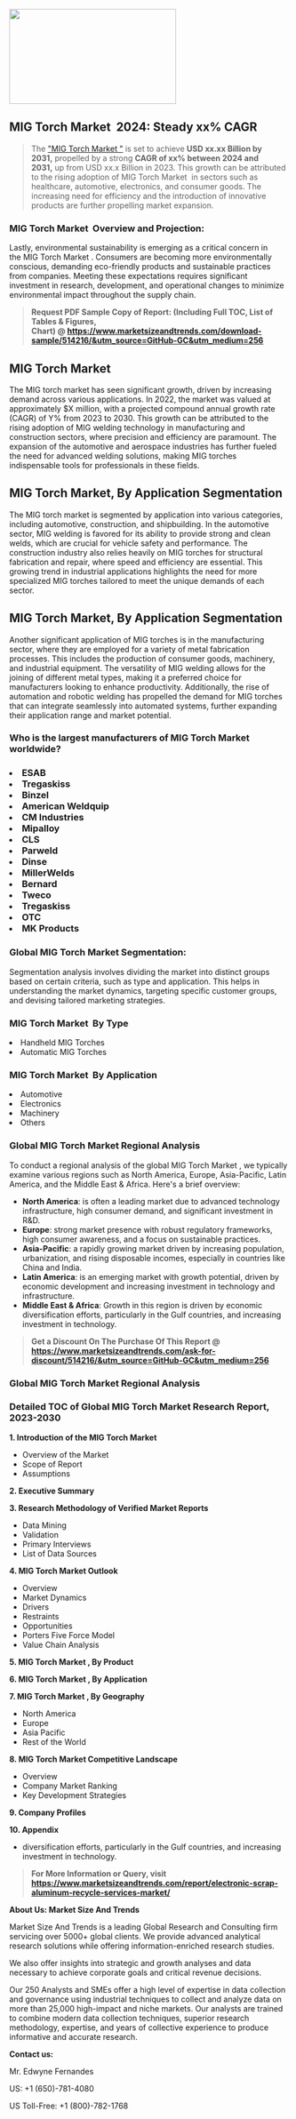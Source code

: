 <p><img class="alignnone size-medium wp-image-20088" src="https://ffe5etoiles.com/wp-content/uploads/2024/12/MST1-300x171.png" alt="" width="300" height="171" /></p><h2 id="ember46" class="ember-view reader-text-block__heading-2">MIG Torch Market &nbsp;2024: Steady&nbsp;xx% CAGR</h2><blockquote id="ember47" class="ember-view reader-text-block__blockquote">The&nbsp;<a class="app-aware-link " href="https://www.marketsizeandtrends.com/download-sample/514216/&utm_source=GitHub-GC&utm_medium=256" target="_blank" data-test-app-aware-link="">"MIG Torch Market "</a>&nbsp;is set to achieve&nbsp;<strong>USD&nbsp;xx.xx&nbsp;Billion by 2031,</strong>&nbsp;propelled by a strong&nbsp;<strong>CAGR of&nbsp;xx% between 2024 and 2031,</strong>&nbsp;up from USD xx.x Billion in 2023. This growth can be attributed to the rising adoption of&nbsp;MIG Torch Market &nbsp;in sectors such as healthcare, automotive, electronics, and consumer goods. The increasing need for efficiency and the introduction of innovative products are further propelling market expansion.</blockquote><h3 id="ember48" class="ember-view reader-text-block__heading-3">MIG Torch Market &nbsp;Overview and Projection:</h3><p id="ember49" class="ember-view reader-text-block__paragraph">Lastly, environmental sustainability is emerging as a critical concern in the&nbsp;MIG Torch Market . Consumers are becoming more environmentally conscious, demanding eco-friendly products and sustainable practices from companies. Meeting these expectations requires significant investment in research, development, and operational changes to minimize environmental impact throughout the supply chain.</p><blockquote id="ember50" class="ember-view reader-text-block__blockquote"><strong>Request PDF Sample Copy of Report: (Including Full TOC, List of Tables &amp; Figures, Chart)&nbsp;@&nbsp;<strong><a href="https://www.marketsizeandtrends.com/download-sample/514216/&utm_source=GitHub-GC&utm_medium=256" target="_blank">https://www.marketsizeandtrends.com/download-sample/514216/&utm_source=GitHub-GC&utm_medium=256</a></strong></strong></blockquote><h3 class=""> <h2>MIG Torch Market</h2><p>The MIG torch market has seen significant growth, driven by increasing demand across various applications. In 2022, the market was valued at approximately $X million, with a projected compound annual growth rate (CAGR) of Y% from 2023 to 2030. This growth can be attributed to the rising adoption of MIG welding technology in manufacturing and construction sectors, where precision and efficiency are paramount. The expansion of the automotive and aerospace industries has further fueled the need for advanced welding solutions, making MIG torches indispensable tools for professionals in these fields.</p><h2>MIG Torch Market, By Application Segmentation</h2><p>The MIG torch market is segmented by application into various categories, including automotive, construction, and shipbuilding. In the automotive sector, MIG welding is favored for its ability to provide strong and clean welds, which are crucial for vehicle safety and performance. The construction industry also relies heavily on MIG torches for structural fabrication and repair, where speed and efficiency are essential. This growing trend in industrial applications highlights the need for more specialized MIG torches tailored to meet the unique demands of each sector.</p><h2>MIG Torch Market, By Application Segmentation</h2><p>Another significant application of MIG torches is in the manufacturing sector, where they are employed for a variety of metal fabrication processes. This includes the production of consumer goods, machinery, and industrial equipment. The versatility of MIG welding allows for the joining of different metal types, making it a preferred choice for manufacturers looking to enhance productivity. Additionally, the rise of automation and robotic welding has propelled the demand for MIG torches that can integrate seamlessly into automated systems, further expanding their application range and market potential.</p></h3><h3 id="" class="">Who is the largest manufacturers of&nbsp;MIG Torch Market worldwide?</h3><h3 class=""></Li><Li>ESAB</Li><Li> Tregaskiss</Li><Li> Binzel</Li><Li> American Weldquip</Li><Li> CM Industries</Li><Li> Mipalloy</Li><Li> CLS</Li><Li> Parweld</Li><Li> Dinse</Li><Li> MillerWelds</Li><Li> Bernard</Li><Li> Tweco</Li><Li> Tregaskiss</Li><Li> OTC</Li><Li> MK Products</h3><h3 id="ember53" class="ember-view reader-text-block__heading-3">Global&nbsp;MIG Torch Market Segmentation:</h3><p id="ember54" class="ember-view reader-text-block__paragraph">Segmentation analysis involves dividing the market into distinct groups based on certain criteria, such as type and application. This helps in understanding the market dynamics, targeting specific customer groups, and devising tailored marketing strategies.</p><h3 id="" class="">MIG Torch Market &nbsp;By Type</h3><p></Li><Li>Handheld MIG Torches</Li><Li> Automatic MIG Torches</p><h3 id="" class="">MIG Torch Market &nbsp;By Application</h3><p class=""></Li><Li>Automotive</Li><Li> Electronics</Li><Li> Machinery</Li><Li> Others</p><h3 id="ember62" class="ember-view reader-text-block__heading-3">Global MIG Torch Market Regional Analysis</h3><p id="ember63" class="ember-view reader-text-block__paragraph">To conduct a regional analysis of the global MIG Torch Market , we typically examine various regions such as North America, Europe, Asia-Pacific, Latin America, and the Middle East &amp; Africa. Here's a brief overview:</p><ul><li><strong>North America</strong>: is often a leading market due to advanced technology infrastructure, high consumer demand, and significant investment in R&amp;D.</li><li><strong>Europe</strong>: strong market presence with robust regulatory frameworks, high consumer awareness, and a focus on sustainable practices.</li><li><strong>Asia-Pacific</strong>: a rapidly growing market driven by increasing population, urbanization, and rising disposable incomes, especially in countries like China and India.</li><li><strong>Latin America</strong>: is an emerging market with growth potential, driven by economic development and increasing investment in technology and infrastructure.</li><li><strong>Middle East &amp; Africa</strong>: Growth in this region is driven by economic diversification efforts, particularly in the Gulf countries, and increasing investment in technology.</li></ul><blockquote id="ember61" class="ember-view reader-text-block__blockquote"><strong>Get a Discount On The Purchase Of This Report @ <strong><a href="https://html-cleaner.com/" target="">https://www.marketsizeandtrends.com/ask-for-discount/514216/&utm_source=GitHub-GC&utm_medium=256</a></strong></strong></blockquote><h3 id="ember62" class="ember-view reader-text-block__heading-3">Global MIG Torch Market Regional Analysis</h3><h3 id="" class="">Detailed TOC of Global MIG Torch Market Research Report, 2023-2030</h3><p id="" class=""><strong>1. Introduction of the MIG Torch Market </strong></p><ul><li>Overview of the Market</li><li>Scope of Report</li><li>Assumptions</li></ul><p id="" class=""><strong>2. Executive Summary</strong></p><p id="" class=""><strong>3. Research Methodology of Verified Market Reports</strong></p><ul><li>Data Mining</li><li>Validation</li><li>Primary Interviews</li><li>List of Data Sources</li></ul><p id="" class=""><strong>4. MIG Torch Market Outlook</strong></p><ul><li>Overview</li><li>Market Dynamics</li><li>Drivers</li><li>Restraints</li><li>Opportunities</li><li>Porters Five Force Model</li><li>Value Chain Analysis</li></ul><p id="" class=""><strong>5. MIG Torch Market , By Product</strong></p><p id="" class=""><strong>6. MIG Torch Market , By Application</strong></p><p id="" class=""><strong>7. MIG Torch Market , By Geography</strong></p><ul><li>North America</li><li>Europe</li><li>Asia Pacific</li><li>Rest of the World</li></ul><p id="" class=""><strong>8. MIG Torch Market Competitive Landscape</strong></p><ul><li>Overview</li><li>Company Market Ranking</li><li>Key Development Strategies</li></ul><p id="" class=""><strong>9. Company Profiles</strong></p><p id="" class=""><strong>10. Appendix</strong></p><ul><li>diversification efforts, particularly in the Gulf countries, and increasing investment in technology.</li></ul><blockquote id="ember65" class="ember-view reader-text-block__blockquote"><strong>For More Information or Query, visit <strong><strong><a href="https://html-cleaner.com/" target="">https://www.marketsizeandtrends.com/report/electronic-scrap-aluminum-recycle-services-market/</a></strong></strong></strong></blockquote><p id="" class=""><strong>About Us: Market Size And Trends</strong></p><p id="" class="">Market Size And Trends is a leading Global Research and Consulting firm servicing over 5000+ global clients. We provide advanced analytical research solutions while offering information-enriched research studies.</p><p id="" class="">We also offer insights into strategic and growth analyses and data necessary to achieve corporate goals and critical revenue decisions.</p><p id="" class="">Our 250 Analysts and SMEs offer a high level of expertise in data collection and governance using industrial techniques to collect and analyze data on more than 25,000 high-impact and niche markets. Our analysts are trained to combine modern data collection techniques, superior research methodology, expertise, and years of collective experience to produce informative and accurate research.</p><p id="" class=""><strong>Contact us:</strong></p><p id="" class="">Mr. Edwyne Fernandes</p><p id="" class="">US: +1 (650)-781-4080</p><p id="" class="">US Toll-Free: +1 (800)-782-1768</p>
